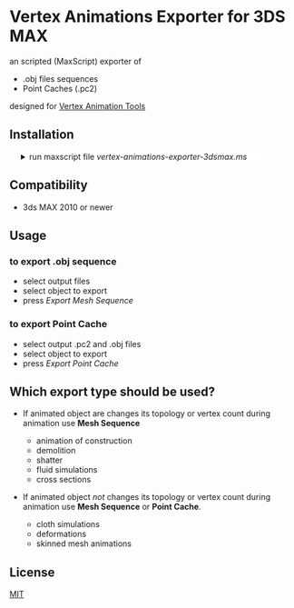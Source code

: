  
# Vertex Animations Exporter for 3DS MAX

 an scripted (MaxScript) exporter of 
 * .obj files sequences 
 * Point Caches (.pc2) 
 

 designed for  [Vertex Animation Tools](http://u3d.as/1iJP)  

## Installation
 
 <details style=" background-color:white; padding-left: 10px; margin-left: 10px; margin-right: 60px;" >
  <summary>  run maxscript file <i>vertex-animations-exporter-3dsmax.ms</i>  </summary>

 ![alt text](https://polyflow.xyz/content/vertex-animation-tools/vertex-animations-exporter-for-c4d-r20-steps.gif)

</details>

## Compatibility
* 3ds MAX 2010 or newer


## Usage

### to export .obj sequence
* select output files
* select object to export
* press _Export Mesh Sequence_

### to export Point Cache  
* select output .pc2 and .obj files
* select object to export
* press _Export Point Cache_

## Which export type should be used?

* If animated object are changes its topology or vertex count during animation use **Mesh Sequence**  
    * animation of construction
    * demolition
    * shatter
    * fluid simulations
    * cross sections

* If animated object *not* changes its topology or vertex count during animation use **Mesh Sequence** or **Point Cache**. 
    * cloth simulations 
    * deformations 
    * skinned mesh animations 
 

 

## License
[MIT](https://choosealicense.com/licenses/mit/)